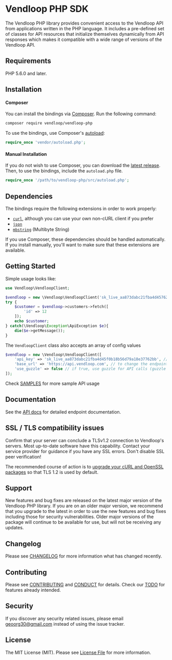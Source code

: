# Vendloop PHP SDK

The Vendloop PHP library provides convenient access to the Vendloop API from applications written in the PHP language. It includes a pre-defined set of classes for API resources that initialize themselves dynamically from API responses which makes it compatible with a wide range of versions of the Vendloop API.



## Requirements

PHP 5.6.0 and later.



## Installation

#### Composer

You can install the bindings via [Composer](http://getcomposer.org/). Run the following command:

```bash
composer require vendloop/vendloop-php
```

To use the bindings, use Composer's [autoload](https://getcomposer.org/doc/01-basic-usage.md#autoloading):

```php
require_once 'vendor/autoload.php';
```



#### Manual Installation

If you do not wish to use Composer, you can download the [latest release](https://github.com/vendloop/vendloop-php/releases). Then, to use the bindings, include the `autoload.php` file.

```php
require_once '/path/to/vendloop-php/src/autoload.php';
```



## Dependencies

The bindings require the following extensions in order to work properly:

-   [`curl`](https://secure.php.net/manual/en/book.curl.php), although you can use your own non-cURL client if you prefer
-   [`json`](https://secure.php.net/manual/en/book.json.php)
-   [`mbstring`](https://secure.php.net/manual/en/book.mbstring.php) (Multibyte String)

If you use Composer, these dependencies should be handled automatically. If you install manually, you'll want to make sure that these extensions are available.



## Getting Started

Simple usage looks like:

```php
use Vendloop\VendloopClient;

$vendloop = new \Vendloop\VendloopClient('sk_live_aa873dabc21fba4d45762bf0b18b56d79a18e37b');
try {
    $customer = $vendloop->customers->fetch([
        'id' => 12
    ]);
    echo $customer;
} catch(\Vendloop\Exception\ApiException $e){
    die($e->getMessage());
}
```



The `VendloopClient` class also accepts an array of config values

```php
$vendloop = new \Vendloop\VendloopClient([
    'api_key' => 'sk_live_aa873dabc21fba4d45f0b18b56d79a18e37762bb', // your api key
    'base_url' => 'https://api.vendloop.com', // to change the endpoint URL to a mock server
    'use_guzzle' => false // if true, use guzzle for API calls (guzzle should be installed)
]);
```
Check [SAMPLES](SAMPLES.md) for more sample API usage



## Documentation

See the [ API docs](https://vendloop.com/docs/api/) for detailed endpoint documentation.



## SSL / TLS compatibility issues

Confirm that your server can conclude a TLSv1.2 connection to Vendloop's servers. Most up-to-date software have this capability. Contact your service provider for guidance if you have any SSL errors. Don't disable SSL peer verification!

The recommended course of action is to [upgrade your cURL and OpenSSL packages](#) so that TLS 1.2 is used by default.



## Support

New features and bug fixes are released on the latest major version of the Vendloop PHP library. If you are on an older major version, we recommend that you upgrade to the latest in order to use the new features and bug fixes including those for security vulnerabilities. Older major versions of the package will continue to be available for use, but will not be receiving any updates.



## Changelog

Please see [CHANGELOG](CHANGELOG.md) for more information what has changed recently.



## Contributing

Please see [CONTRIBUTING](.github/CONTRIBUTING.md) and [CONDUCT](.github/CONDUCT.md) for details. Check our [TODO](.github/TODO.md) for features already intended.



## Security

If you discover any security related issues, please email <geoorg30@gmail.com> instead of using the issue tracker.



## License

The MIT License (MIT). Please see [License File](LICENSE.md) for more information.